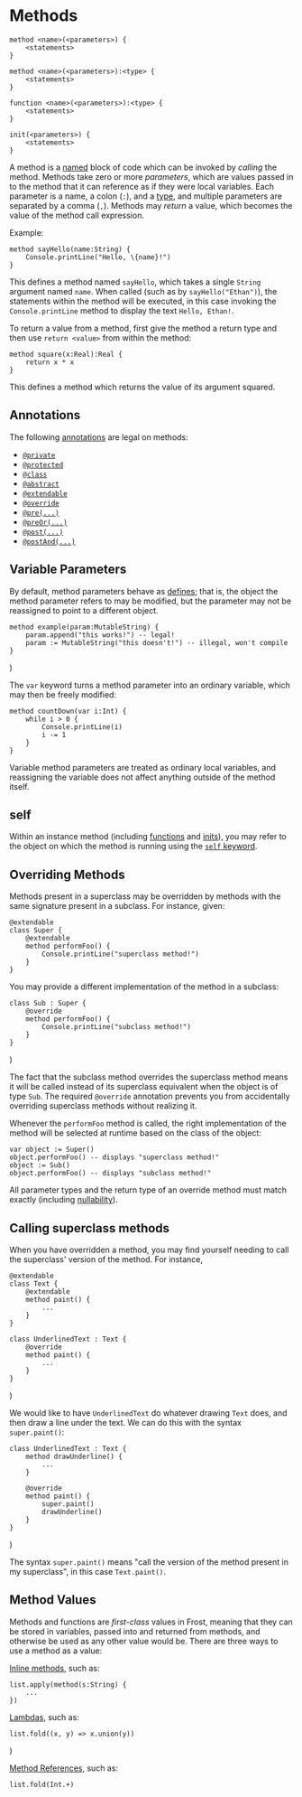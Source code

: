 Methods
=======

    method <name>(<parameters>) {
        <statements>
    }

    method <name>(<parameters>):<type> {
        <statements>
    }

    function <name>(<parameters>):<type> {
        <statements>
    }

    init(<parameters>) {
        <statements>
    }

A method is a [named](identifiers.md) block of code which can be invoked by *calling* the method.
Methods take zero or more *parameters*, which are values passed in to the method that it can
reference as if they were local variables. Each parameter is a name, a colon (`:`), and a
[type](types.md), and multiple parameters are separated by a comma (`,`). Methods may *return* a
value, which becomes the value of the method call expression.

Example:

    method sayHello(name:String) {
        Console.printLine("Hello, \{name}!")
    }

This defines a method named `sayHello`, which takes a single `String` argument named `name`. When
called (such as by `sayHello("Ethan")`), the statements within the method will be executed, in this
case invoking the `Console.printLine` method to display the text `Hello, Ethan!`.

To return a value from a method, first give the method a return type and then use `return <value>`
from within the method:

    method square(x:Real):Real {
        return x * x
    }

This defines a method which returns the value of its argument squared.

Annotations
-----------

The following [annotations](annotations.md) are legal on methods:

* [`@private`](annotations.md#private)
* [`@protected`](annotations.md#protected)
* [`@class`](annotations.md#class)
* [`@abstract`](annotations.md#abstract)
* [`@extendable`](annotations.md#extendable)
* [`@override`](annotations.md#override)
* [`@pre(...)`](annotations.md#pre)
* [`@preOr(...)`](annotations.md#preOr)
* [`@post(...)`](annotations.md#post)
* [`@postAnd(...)`](annotations.md#post)

Variable Parameters
-------------------

By default, method parameters behave as [defines](defines.md); that is, the object the method
parameter refers to may be modified, but the parameter may not be reassigned to point to a
different object.

    method example(param:MutableString) {
        param.append("this works!") -- legal!
        param := MutableString("this doesn't!") -- illegal, won't compile
    }
)

The `var` keyword turns a method parameter into an ordinary variable, which may then be freely
modified:

    method countDown(var i:Int) {
        while i > 0 {
            Console.printLine(i)
            i -= 1
        }
    }

Variable method parameters are treated as ordinary local variables, and reassigning the variable
does not affect anything outside of the method itself.

self
----

Within an instance method (including [functions](functions.md) and [inits](initMethods.md)), you
may refer to the object on which the method is running using the [`self` keyword](self.md).

Overriding Methods
------------------

Methods present in a superclass may be overridden by methods with the same signature present in a
subclass. For instance, given:

    @extendable
    class Super {
        @extendable
        method performFoo() {
            Console.printLine("superclass method!")
        }
    }

You may provide a different implementation of the method in a subclass:

    class Sub : Super {
        @override
        method performFoo() {
            Console.printLine("subclass method!")
        }
    }
)

The fact that the subclass method overrides the superclass method means it will be called instead of
its superclass equivalent when the object is of type `Sub`. The required `@override` annotation
prevents you from accidentally overriding superclass methods without realizing it.

Whenever the `performFoo` method is called, the right implementation of the method will be selected
at runtime based on the class of the object:

    var object := Super()
    object.performFoo() -- displays "superclass method!"
    object := Sub()
    object.performFoo() -- displays "subclass method!"

All parameter types and the return type of an override method must match exactly (including
[nullability](nonNullability.md)).

Calling superclass methods
--------------------------

When you have overridden a method, you may find yourself needing to call the superclass' version of
the method. For instance,

    @extendable
    class Text {
        @extendable
        method paint() {
            ...
        }
    }

    class UnderlinedText : Text {
        @override
        method paint() {
            ...
        }
    }
)

We would like to have `UnderlinedText` do whatever drawing `Text` does, and then
draw a line under the text. We can do this with the syntax `super.paint()`:

    class UnderlinedText : Text {
        method drawUnderline() {
            ...
        }

        @override
        method paint() {
            super.paint()
            drawUnderline()
        }
    }
)

The syntax `super.paint()` means "call the version of the method present in my superclass", in this
case `Text.paint()`.

Method Values
-------------

Methods and functions are *first-class* values in Frost, meaning that they can be stored in
variables, passed into and returned from methods, and otherwise be used as any other value would be.
There are three ways to use a method as a value:

[Inline methods](inlineMethods.md), such as:

    list.apply(method(s:String) {
        ...
    })

[Lambdas](inlineMethods.md#Lambdas), such as:
   
    list.fold((x, y) => x.union(y))
)

[Method References](methodReferences.md), such as:

    list.fold(Int.+)
